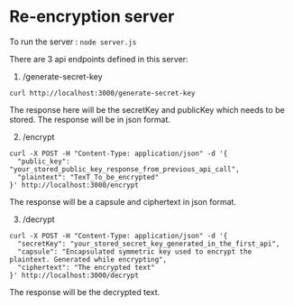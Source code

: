 # Re-encryption server

To run the server : ``` node server.js ```

There are 3 api endpoints defined in this server:

1. /generate-secret-key 
```
curl http://localhost:3000/generate-secret-key

```
The response here will be the secretKey and publicKey which needs to be stored. The response will be in json format.

2. /encrypt
```
curl -X POST -H "Content-Type: application/json" -d '{
  "public_key": "your_stored_public_key_response_from_previous_api_call",
  "plaintext": "TexT_To_be_encrypted"
}' http://localhost:3000/encrypt

```
The response will be a capsule and ciphertext in json format.

3. /decrypt
```
curl -X POST -H "Content-Type: application/json" -d '{
  "secretKey": "your_stored_secret_key_generated_in_the_first_api",
  "capsule": "Encapsulated symmetric key used to encrypt the plaintext. Generated while encrypting",
  "ciphertext": "The encrypted text"
}' http://localhost:3000/decrypt

```

The response will be the decrypted text.